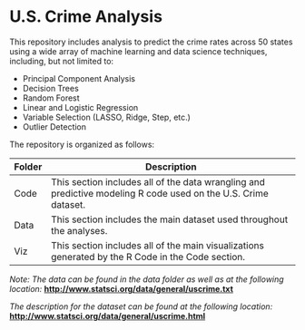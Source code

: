 # U.S. Crime Analysis
This repository includes analysis to predict the crime rates across 50 states using a wide array of machine learning and data science techniques, including, but not limited to:  
  - Principal Component Analysis  
  - Decision Trees  
  - Random Forest  
  - Linear and Logistic Regression  
  - Variable Selection (LASSO, Ridge, Step, etc.)  
  - Outlier Detection  
  
The repository is organized as follows:  

| Folder | Description |
| --- | --- |
| Code | This section includes all of the data wrangling and predictive modeling R code used on the U.S. Crime dataset. |
| Data | This section includes the main dataset used throughout the analyses. |
| Viz | This section includes all of the main visualizations generated by the R Code in the Code section. |


*Note: The data can be found in the data folder as well as at the following location:* **http://www.statsci.org/data/general/uscrime.txt**  
  
*The description for the dataset can be found at the following location:* **http://www.statsci.org/data/general/uscrime.html**
